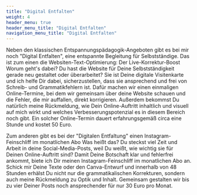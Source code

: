 ```yaml
---
title: "Digital Entfalten"
weight: 4
header_menu: true
header_menu_title: "Digital Entfalten"
navigation_menu_title: "Digital Entfalten"
---
```

Neben den klassischen Entspannungspädagogik-Angeboten gibt es bei mir noch "Digital Entfalten", eine entspannte Begleitung für Selbstständige.
Das ist zum einen die Websiten-Text-Optimierung: Der Live-Korrektur-Boost
Worum geht's dabei?
Du hast die Website für Deine Selbstständigkeit gerade neu gestaltet oder überarbeitet? Sie ist Deine digitale Visitenkarte und ich helfe Dir dabei, sicherzustellen, dass sie ansprechend und frei von Schreib- und Grammatikfehlern ist. Dafür machen wir einen einmaligen Online-Termine, bei dem wir gemeinsam über deine Website schauen und die Fehler, die mir auffallen, direkt korrigieren. Außerdem bekommst Du natürlich meine Rückmeldung, wie Dein Online-Auftritt inhaltlich und visuell auf mich wirkt und welches Verbesserungspotenzial es in diesem Bereich noch gibt.
Ein solcher Online-Termin dauert erfahrungsgemäß circa eine Stunde und kostet 50 Euro.

Zum anderen gibt es bei der "Digitalen Entfaltung" einen Instagram-Feinschliff im monatlichen Abo
Was heißt das?
Du steckst viel Zeit und Arbeit in deine Social-Media-Posts, weil Du weißt, wie wichtig sie für Deinen Online-Auftritt sind? Damit Deine Botschaft klar und fehlerfrei ankommt, biete ich Dir meinen Instagram-Feinschliff im monatlichen Abo an. Schick mir Deine Texte oder den Canva-Entwurf und innerhalb von 48 Stunden erhälst Du nicht nur die grammatikalischen Korrekturen, sondern auch meine Rückmeldung zu Optik und Inhalt. Gemeinsam gestalten wir bis zu vier Deiner Posts noch  ansprechender für nur 30 Euro pro Monat.
